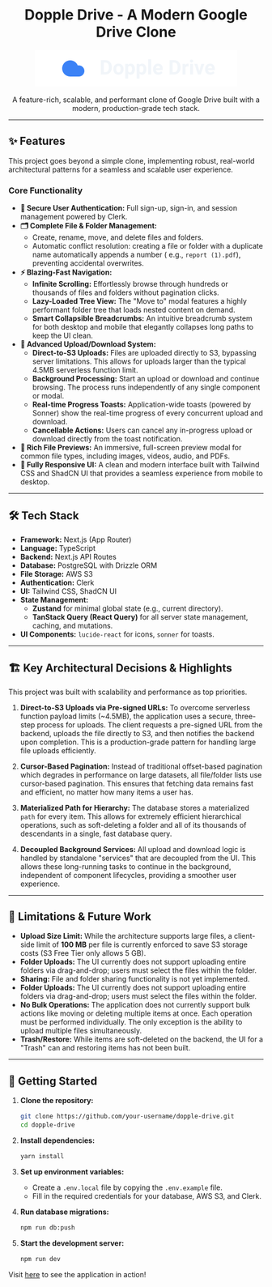 <h1 align="center">
    Dopple Drive - A Modern Google Drive Clone
</h1>

<p align="center">
    <img src="./readme/dopple-drive.svg">
</p>

<p align="center">
  A feature-rich, scalable, and performant clone of Google Drive built with a modern, production-grade tech stack.
</p>

---

## ✨ Features

This project goes beyond a simple clone, implementing robust, real-world architectural patterns for a seamless and
scalable user experience.

### Core Functionality

* **🔐 Secure User Authentication:** Full sign-up, sign-in, and session management powered by Clerk.
* **🗂️ Complete File & Folder Management:**
    * Create, rename, move, and delete files and folders.
    * Automatic conflict resolution: creating a file or folder with a duplicate name automatically appends a number (
      e.g., `report (1).pdf`), preventing accidental overwrites.
* **⚡ Blazing-Fast Navigation:**
    * **Infinite Scrolling:** Effortlessly browse through hundreds or thousands of files and folders without pagination
      clicks.
    * **Lazy-Loaded Tree View:** The "Move to" modal features a highly performant folder tree that loads nested content
      on demand.
    * **Smart Collapsible Breadcrumbs:** An intuitive breadcrumb system for both desktop and mobile that elegantly
      collapses long paths to keep the UI clean.
* **🚀 Advanced Upload/Download System:**
    * **Direct-to-S3 Uploads:** Files are uploaded directly to S3, bypassing server limitations. This allows for uploads
      larger than the typical 4.5MB serverless function limit.
    * **Background Processing:** Start an upload or download and continue browsing. The process runs independently of
      any single component or modal.
    * **Real-time Progress Toasts:** Application-wide toasts (powered by Sonner) show the real-time progress of every
      concurrent upload and download.
    * **Cancellable Actions:** Users can cancel any in-progress upload or download directly from the toast notification.
* **📄 Rich File Previews:** An immersive, full-screen preview modal for common file types, including images, videos,
  audio, and PDFs.
* **📱 Fully Responsive UI:** A clean and modern interface built with Tailwind CSS and ShadCN UI that provides a seamless
  experience from mobile to desktop.

---

## 🛠️ Tech Stack

* **Framework:** Next.js (App Router)
* **Language:** TypeScript
* **Backend:** Next.js API Routes
* **Database:** PostgreSQL with Drizzle ORM
* **File Storage:** AWS S3
* **Authentication:** Clerk
* **UI:** Tailwind CSS, ShadCN UI
* **State Management:**
    * **Zustand** for minimal global state (e.g., current directory).
    * **TanStack Query (React Query)** for all server state management, caching, and mutations.
* **UI Components:** `lucide-react` for icons, `sonner` for toasts.

---

## 🏗️ Key Architectural Decisions & Highlights

This project was built with scalability and performance as top priorities.

1. **Direct-to-S3 Uploads via Pre-signed URLs:** To overcome serverless function payload limits (~4.5MB), the
   application uses a secure, three-step process for uploads. The client requests a pre-signed URL from the backend,
   uploads the file directly to S3, and then notifies the backend upon completion. This is a production-grade pattern
   for handling large file uploads efficiently.

2. **Cursor-Based Pagination:** Instead of traditional offset-based pagination which degrades in performance on large
   datasets, all file/folder lists use cursor-based pagination. This ensures that fetching data remains fast and
   efficient, no matter how many items a user has.

3. **Materialized Path for Hierarchy:** The database stores a materialized `path` for every item. This allows for
   extremely efficient hierarchical operations, such as soft-deleting a folder and all of its thousands of descendants
   in a single, fast database query.

4. **Decoupled Background Services:** All upload and download logic is handled by standalone "services" that are
   decoupled from the UI. This allows these long-running tasks to continue in the background, independent of component
   lifecycles, providing a smoother user experience.

---

## 🛑 Limitations & Future Work

* **Upload Size Limit:** While the architecture supports large files, a client-side limit of **100 MB** per file is
  currently enforced to save S3 storage costs (S3 Free Tier only allows 5 GB).
* **Folder Uploads:** The UI currently does not support uploading entire folders via drag-and-drop; users must select
  the files within the folder.
* **Sharing:** File and folder sharing functionality is not yet implemented.
* **Folder Uploads:** The UI currently does not support uploading entire folders via drag-and-drop; users must select
  the files within the folder.
* **No Bulk Operations:** The application does not currently support bulk actions like moving or deleting multiple items
  at once. Each operation must be performed individually. The only exception is the ability to upload multiple files
  simultaneously.
* **Trash/Restore:** While items are soft-deleted on the backend, the UI for a "Trash" can and restoring items has not
  been built.

---

## 🚀 Getting Started

1. **Clone the repository:**
   ```bash
   git clone https://github.com/your-username/dopple-drive.git
   cd dopple-drive
   ```

2. **Install dependencies:**
   ```bash
   yarn install
   ```

3. **Set up environment variables:**
    * Create a `.env.local` file by copying the `.env.example` file.
    * Fill in the required credentials for your database, AWS S3, and Clerk.

4. **Run database migrations:**
   ```bash
   npm run db:push
   ```

5. **Start the development server:**
   ```bash
   npm run dev
   ```

Visit [here](https://dopple.meliodasx.com) to see the application in action!